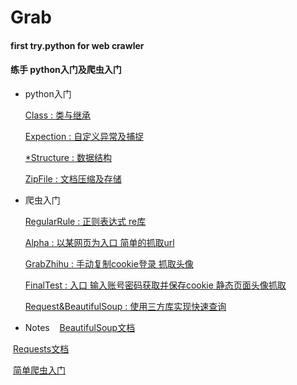 # Grab
#### first try.python for web crawler

#### 练手  python入门及爬虫入门

* python入门

  [Class : 类与继承](https://github.com/oo1993448102/Grab/blob/master/Class.py)

  [Expection : 自定义异常及捕捉](https://github.com/oo1993448102/Grab/blob/master/Expection.py)

  [*Structure : 数据结构](https://github.com/oo1993448102/Grab/blob/master/Structure.py)
  
  [ZipFile : 文档压缩及存储 ](https://github.com/oo1993448102/Grab/blob/master/ZipFile.py)

* 爬虫入门
  
  [RegularRule : 正则表达式 re库](https://github.com/oo1993448102/Grab/blob/master/RegularRule.py)
  
  [Alpha : 以某网页为入口 简单的抓取url](https://github.com/oo1993448102/Grab/blob/master/Alpha.py)
  
  [GrabZhihu : 手动复制cookie登录 抓取头像](https://github.com/oo1993448102/Grab/blob/master/GrabZhiHu.py)
  
  [FinalTest : 入口 输入账号密码获取并保存cookie 静态页面头像抓取](https://github.com/oo1993448102/Grab/blob/master/FinalTest.py)
  
  [Request&BeautifulSoup : 使用三方库实现快速查询](https://github.com/oo1993448102/Grab/blob/master/Requests%26BeautifulSoup.py)
 
 * Notes
  
  [BeautifulSoup文档](https://www.crummy.com/software/BeautifulSoup/bs3/documentation.zh.html)
  
  [Requests文档](http://docs.python-requests.org/en/latest/user/quickstart/#make-a-request)
  
  [简单爬虫入门](http://jecvay.com/2015/02/python3-web-bug-series5.html)
